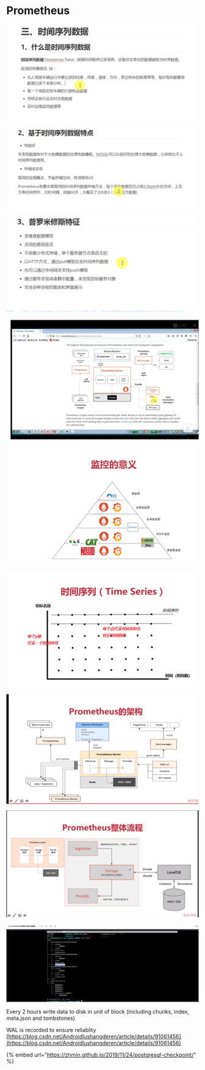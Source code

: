 # Prometheus

![](../../../.gitbook/assets/image%20%2823%29.png)

![](../../../.gitbook/assets/image%20%2818%29.png)

![](../../../.gitbook/assets/image%20%2825%29.png)

![](../../../.gitbook/assets/image%20%2817%29.png)

![](../../../.gitbook/assets/image%20%2821%29.png)

![](../../../.gitbook/assets/image%20%2826%29.png)

![](../../../.gitbook/assets/image%20%2820%29.png)

![](../../../.gitbook/assets/image%20%2824%29.png)

![](../../../.gitbook/assets/image%20%2819%29.png)

Every 2 hours write data to disk in unit of block \(including chunks, index, meta.json and tombstones\)

WAL is recorded to ensure reliablity [https://blog.csdn.net/Androidlushangderen/article/details/91061456](https://blog.csdn.net/Androidlushangderen/article/details/91061456)

{% embed url="https://zhmin.github.io/2019/11/24/postgresql-checkpoint/" %}





